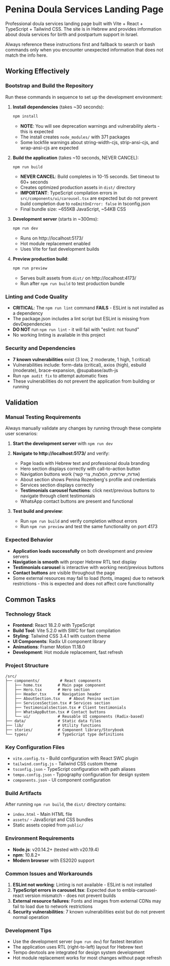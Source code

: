 # Penina Doula Services Landing Page

Professional doula services landing page built with Vite + React + TypeScript + Tailwind CSS. The site is in Hebrew and provides information about doula services for birth and postpartum support in Israel.

Always reference these instructions first and fallback to search or bash commands only when you encounter unexpected information that does not match the info here.

## Working Effectively

### Bootstrap and Build the Repository
Run these commands in sequence to set up the development environment:

1. **Install dependencies** (takes ~30 seconds):
   ```bash
   npm install
   ```
   - **NOTE**: You will see deprecation warnings and vulnerability alerts - this is expected
   - The install creates `node_modules/` with 371 packages
   - Some lockfile warnings about string-width-cjs, strip-ansi-cjs, and wrap-ansi-cjs are expected

2. **Build the application** (takes ~10 seconds, NEVER CANCEL):
   ```bash
   npm run build
   ```
   - **NEVER CANCEL**: Build completes in 10-15 seconds. Set timeout to 60+ seconds
   - Creates optimized production assets in `dist/` directory
   - **IMPORTANT**: TypeScript compilation errors in `src/components/ui/carousel.tsx` are expected but do not prevent build completion due to `noEmitOnError: false` in tsconfig.json
   - Final bundle size: ~655KB JavaScript, ~54KB CSS

3. **Development server** (starts in ~300ms):
   ```bash
   npm run dev
   ```
   - Runs on http://localhost:5173/
   - Hot module replacement enabled
   - Uses Vite for fast development builds

4. **Preview production build**:
   ```bash
   npm run preview
   ```
   - Serves built assets from `dist/` on http://localhost:4173/
   - Run after `npm run build` to test production bundle

### Linting and Code Quality
- **CRITICAL**: The `npm run lint` command **FAILS** - ESLint is not installed as a dependency
- The package.json includes a lint script but ESLint is missing from devDependencies
- **DO NOT** run `npm run lint` - it will fail with "eslint: not found"
- No working linting is available in this project

### Security and Dependencies
- **7 known vulnerabilities** exist (3 low, 2 moderate, 1 high, 1 critical)
- Vulnerabilities include: form-data (critical), axios (high), esbuild (moderate), brace-expansion, @supabase/auth-js
- Run `npm audit fix` to attempt automatic fixes
- These vulnerabilities do not prevent the application from building or running

## Validation

### Manual Testing Requirements
Always manually validate any changes by running through these complete user scenarios:

1. **Start the development server** with `npm run dev`
2. **Navigate to http://localhost:5173/** and verify:
   - Page loads with Hebrew text and professional doula branding
   - Hero section displays correctly with call-to-action button
   - Navigation buttons work (אודות, שירותים, המלצות, צרי קשר)
   - About section shows Penina Rozenberg's profile and credentials
   - Services section displays correctly
   - **Testimonials carousel functions**: click next/previous buttons to navigate through client testimonials
   - WhatsApp contact buttons are present and functional

3. **Test build and preview**:
   - Run `npm run build` and verify completion without errors
   - Run `npm run preview` and test the same functionality on port 4173

### Expected Behavior
- **Application loads successfully** on both development and preview servers
- **Navigation is smooth** with proper Hebrew RTL text display
- **Testimonials carousel** is interactive with working next/previous buttons
- **Contact buttons** are visible throughout the page
- Some external resources may fail to load (fonts, images) due to network restrictions - this is expected and does not affect core functionality

## Common Tasks

### Technology Stack
- **Frontend**: React 18.2.0 with TypeScript
- **Build Tool**: Vite 5.2.0 with SWC for fast compilation
- **Styling**: Tailwind CSS 3.4.1 with custom theme
- **UI Components**: Radix UI component library
- **Animations**: Framer Motion 11.18.0
- **Development**: Hot module replacement, fast refresh

### Project Structure
```
/src/
├── components/         # React components
│   ├── home.tsx       # Main page component
│   ├── Hero.tsx       # Hero section
│   ├── Header.tsx     # Navigation header
│   ├── AboutSection.tsx    # About Penina section
│   ├── ServicesSection.tsx # Services section
│   ├── TestimonialsSection.tsx # Client testimonials
│   ├── WhatsAppButton.tsx # Contact buttons
│   └── ui/            # Reusable UI components (Radix-based)
├── data/              # Static data files
├── lib/               # Utility functions
├── stories/           # Component library/Storybook
└── types/             # TypeScript type definitions
```

### Key Configuration Files
- `vite.config.ts` - Build configuration with React SWC plugin
- `tailwind.config.js` - Tailwind CSS custom theme
- `tsconfig.json` - TypeScript configuration with path aliases
- `tempo.config.json` - Typography configuration for design system
- `components.json` - UI component configuration

### Build Artifacts
After running `npm run build`, the `dist/` directory contains:
- `index.html` - Main HTML file
- `assets/` - JavaScript and CSS bundles
- Static assets copied from `public/`

### Environment Requirements
- **Node.js**: v20.14.2+ (tested with v20.19.4)
- **npm**: 10.8.2+
- **Modern browser** with ES2020 support

### Common Issues and Workarounds
1. **ESLint not working**: Linting is not available - ESLint is not installed
2. **TypeScript errors in carousel.tsx**: Expected due to embla-carousel-react version mismatch - does not prevent builds
3. **External resource failures**: Fonts and images from external CDNs may fail to load due to network restrictions
4. **Security vulnerabilities**: 7 known vulnerabilities exist but do not prevent normal operation

### Development Tips
- Use the development server (`npm run dev`) for fastest iteration
- The application uses RTL (right-to-left) layout for Hebrew text
- Tempo devtools are integrated for design system development
- Hot module replacement works for most changes without page refresh